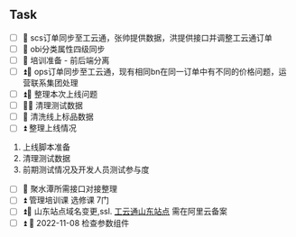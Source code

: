 ## Task
- [ ] 🔼 scs订单同步至工云通，张帅提供数据，洪提供接口并调整工云通订单 
- [ ] 📅 obi分类属性四级同步
- [ ] 📅 培训准备 - 前后端分离
- [ ] ⏫📅 ops订单同步至工云通，现有相同bn在同一订单中有不同的价格问题，运营联系集团处理
- [ ] ⏫📅 整理本次上线问题 
- [ ] 🔼📅 清理测试数据  
- [ ] 🔼 清洗线上标品数据
- [ ] ⏫ 整理上线情况
1. 上线脚本准备
2. 清理测试数据
3. 前期测试情况及开发人员测试参与度
- [ ] 🔼 聚水潭所需接口对接整理
- [ ] ⏫ 管理培训课 选修课 7门
- [ ] ⏫📅 山东站点域名变更,ssl. [工云通山东站点](https://www.sdgytmro.com/) 需在阿里云备案
- [ ] ⏫ 📅 2022-11-08 检查参数组件